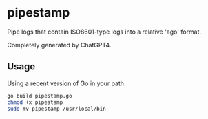 # pipestamp
Pipe logs that contain ISO8601-type logs into a relative 'ago' format. 

Completely generated by ChatGPT4.  
## Usage
Using a recent version of Go in your path: 

``` sh
go build pipestamp.go
chmod +x pipestamp
sudo mv pipestamp /usr/local/bin
```


